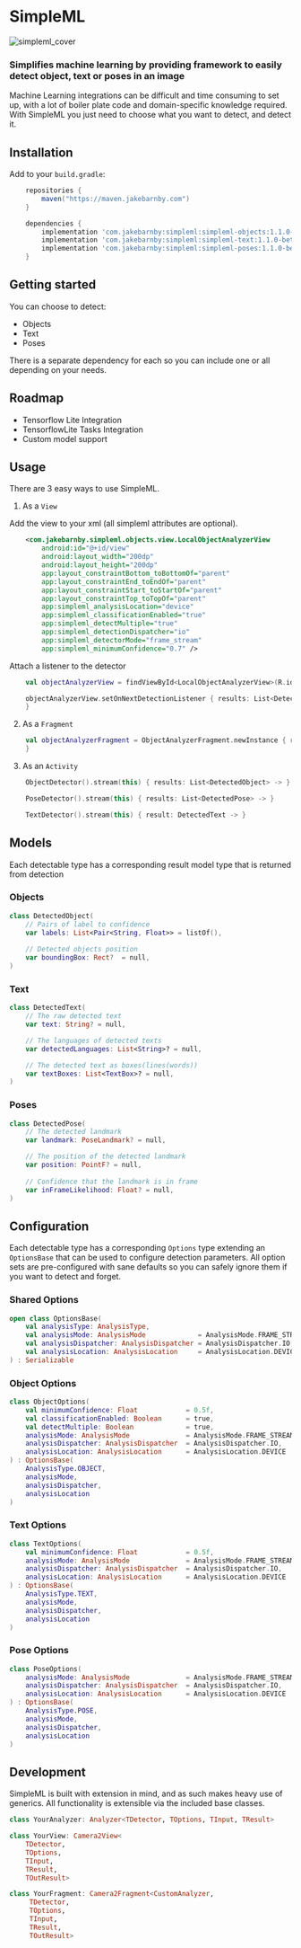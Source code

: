 # SimpleML

![simpleml_cover](https://simpleml-resources.s3.amazonaws.com/simpleml_banner.png)

### Simplifies machine learning by providing framework to easily detect object, text or poses in an image

Machine Learning integrations can be difficult and time consuming to set up, with a lot of boiler plate code and domain-specific knowledge required. With SimpleML you just need to choose what you want to detect, and detect it.

## Installation

Add to your `build.gradle`:
```groovy
    repositories {
        maven("https://maven.jakebarnby.com")
    }
```
```groovy
    dependencies {
        implementation 'com.jakebarnby:simpleml:simpleml-objects:1.1.0-beta01'
        implementation 'com.jakebarnby:simpleml:simpleml-text:1.1.0-beta01'
        implementation 'com.jakebarnby:simpleml:simpleml-poses:1.1.0-beta01'
    }
```

## Getting started

You can choose to detect:

- Objects
- Text
- Poses

There is a separate dependency for each so you can include one or all depending on your needs.

## Roadmap

- Tensorflow Lite Integration
- TensorflowLite Tasks Integration
- Custom model support

## Usage

There are 3 easy ways to use SimpleML.

1. As a `View`

Add the view to your xml (all simpleml attributes are optional).

```xml
    <com.jakebarnby.simpleml.objects.view.LocalObjectAnalyzerView
        android:id="@+id/view"
        android:layout_width="200dp"
        android:layout_height="200dp"
        app:layout_constraintBottom_toBottomOf="parent"
        app:layout_constraintEnd_toEndOf="parent"
        app:layout_constraintStart_toStartOf="parent"
        app:layout_constraintTop_toTopOf="parent"
        app:simpleml_analysisLocation="device"
        app:simpleml_classificationEnabled="true"
        app:simpleml_detectMultiple="true"
        app:simpleml_detectionDispatcher="io"
        app:simpleml_detectorMode="frame_stream"
        app:simpleml_minimumConfidence="0.7" />
```

Attach a listener to the detector

```kotlin
    val objectAnalyzerView = findViewById<LocalObjectAnalyzerView>(R.id.view)

    objectAnalyzerView.setOnNextDetectionListener { results: List<DetectedObject> ->
    }
```

2. As a `Fragment`

```kotlin
    val objectAnalyzerFragment = ObjectAnalyzerFragment.newInstance { results: List<DetectedObject> ->
    }
```

3. As an `Activity`

```kotlin
    ObjectDetector().stream(this) { results: List<DetectedObject> -> }

    PoseDetector().stream(this) { results: List<DetectedPose> -> }

    TextDetector().stream(this) { result: DetectedText -> }
```

## Models

Each detectable type has a corresponding result model type that is returned from detection

### Objects

```kotlin
class DetectedObject(
    // Pairs of label to confidence
    var labels: List<Pair<String, Float>> = listOf(),
    
    // Detected objects position
    var boundingBox: Rect?  = null,
)
```

### Text

```kotlin
class DetectedText(
    // The raw detected text
    var text: String? = null,

    // The languages of detected texts
    var detectedLanguages: List<String>? = null,

    // The detected text as boxes(lines(words))
    var textBoxes: List<TextBox>? = null,
)
```

### Poses

```kotlin
class DetectedPose(
    // The detected landmark
    var landmark: PoseLandmark? = null,

    // The position of the detected landmark
    var position: PointF? = null,
    
    // Confidence that the landmark is in frame
    var inFrameLikelihood: Float? = null,
)
```

## Configuration

Each detectable type has a corresponding `Options` type extending an `OptionsBase` that can be used to configure detection parameters. All option sets are pre-configured with sane defaults so you can safely ignore them if you want to detect and forget.

### Shared Options

```kotlin
open class OptionsBase(
    val analysisType: AnalysisType,
    val analysisMode: AnalysisMode             = AnalysisMode.FRAME_STREAM,
    val analysisDispatcher: AnalysisDispatcher = AnalysisDispatcher.IO,
    val analysisLocation: AnalysisLocation     = AnalysisLocation.DEVICE,
) : Serializable
```

### Object Options

```kotlin
class ObjectOptions(
    val minimumConfidence: Float            = 0.5f,
    val classificationEnabled: Boolean      = true,
    val detectMultiple: Boolean             = true,
    analysisMode: AnalysisMode              = AnalysisMode.FRAME_STREAM,
    analysisDispatcher: AnalysisDispatcher  = AnalysisDispatcher.IO,
    analysisLocation: AnalysisLocation      = AnalysisLocation.DEVICE
) : OptionsBase(
    AnalysisType.OBJECT,
    analysisMode,
    analysisDispatcher,
    analysisLocation
)
```

### Text Options

```kotlin
class TextOptions(
    val minimumConfidence: Float            = 0.5f,
    analysisMode: AnalysisMode              = AnalysisMode.FRAME_STREAM,
    analysisDispatcher: AnalysisDispatcher  = AnalysisDispatcher.IO,
    analysisLocation: AnalysisLocation      = AnalysisLocation.DEVICE
) : OptionsBase(
    AnalysisType.TEXT,
    analysisMode,
    analysisDispatcher,
    analysisLocation
)
```

### Pose Options

```kotlin
class PoseOptions(
    analysisMode: AnalysisMode              = AnalysisMode.FRAME_STREAM,
    analysisDispatcher: AnalysisDispatcher  = AnalysisDispatcher.IO,
    analysisLocation: AnalysisLocation      = AnalysisLocation.DEVICE
) : OptionsBase(
    AnalysisType.POSE,
    analysisMode,
    analysisDispatcher,
    analysisLocation
)
```

## Development

SimpleML is built with extension in mind, and as such makes heavy use of generics. All functionality is extensible via the included base classes.

```kotlin
class YourAnalyzer: Analyzer<TDetector, TOptions, TInput, TResult>
```

```kotlin
class YourView: Camera2View<
    TDetector, 
    TOptions, 
    TInput, 
    TResult, 
    TOutResult>
```

```kotlin
class YourFragment: Camera2Fragment<CustomAnalyzer,
     TDetector,
     TOptions,
     TInput,
     TResult,
     TOutResult>
```
